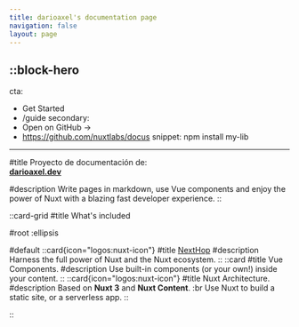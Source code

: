 ```yaml
---
title: darioaxel's documentation page
navigation: false
layout: page
---
```


::block-hero
---
cta:
  - Get Started
  - /guide
secondary:
  - Open on GitHub →
  - https://github.com/nuxtlabs/docus
snippet: npm install my-lib
---

#title
Proyecto de documentación de:  
[**darioaxel.dev**](2.next-hop/0.index.md)

#description
Write pages in markdown, use Vue components and enjoy the power of Nuxt with a blazing fast developer experience.
::

::card-grid
#title
What's included

#root
:ellipsis

#default
  ::card{icon="logos:nuxt-icon"}
  #title
  [NextHop](2.next-hop/0.index.md)
  #description
  Harness the full power of Nuxt and the Nuxt ecosystem.
  ::
  ::card
  #title
  Vue Components.
  #description
  Use built-in components (or your own!) inside your content.
  ::
  ::card{icon="logos:nuxt-icon"}
  #title
  Nuxt Architecture.
  #description
  Based on **Nuxt 3** and **Nuxt Content**. :br
  Use Nuxt to build a static site, or a serverless app.
  ::

::
